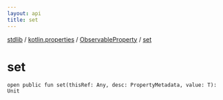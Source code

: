 ```yaml
---
layout: api
title: set
---
```

[stdlib](../../index.html) / [kotlin.properties](../index.html) / [ObservableProperty](index.html) / [set](set.html)

# set

```
open public fun set(thisRef: Any, desc: PropertyMetadata, value: T): Unit
```
